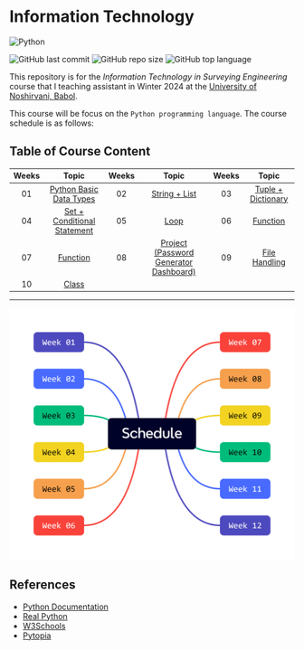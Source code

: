 # Information Technology

![Python](https://img.shields.io/badge/python-3670A0?style=for-the-badge&logo=python&logoColor=ffdd54)

![GitHub last commit](https://img.shields.io/github/last-commit/Yousefess/TA24PY)
![GitHub repo size](https://img.shields.io/github/repo-size/Yousefess/TA24PY)
![GitHub top language](https://img.shields.io/github/languages/top/Yousefess/TA24PY)

This repository is for the _Information Technology in Surveying Engineering_ course that I teaching assistant in Winter 2024 at the [University of Noshirvani, Babol](https://nit.ac.ir/en).

This course will be focus on the `Python programming language`. The course schedule is as follows:

## Table of Course Content

| Weeks | Topic | Weeks | Topic | Weeks | Topic |
| :-----: | :-----: | :-----: | :-----: | :-----: | :-----: |
| 01 | [Python Basic Data Types](https://github.com/Yousefess/TA24PY/tree/main/Weeks/01%20Python%20Basic%20Data%20Types) | 02 | [String + List](https://github.com/Yousefess/TA24PY/tree/main/Weeks/02%20String%20%2B%20List) | 03 | [Tuple + Dictionary](https://github.com/Yousefess/TA24PY/tree/main/Weeks/03%20Tuple%20%2B%20Dictionary) |
| 04 | [Set + Conditional Statement](https://github.com/Yousefess/TA24PY/tree/main/Weeks/04%20Set%20%2B%20Condition/Notebooks) | 05 | [Loop](https://github.com/Yousefess/TA24PY/tree/main/Weeks/05%20Loop)| 06 | [Function](https://github.com/Yousefess/TA24PY/tree/main/Weeks/06%20Function) |
| 07 | [Function](https://github.com/Yousefess/TA24PY/tree/main/Weeks/07%20Function/Notebooks) | 08 | [Project (Password Generator Dashboard)](https://github.com/Yousefess/TA24PY/tree/main/Weeks/08%20Project%20(Password%20Generator%20Dashboard)) | 09 | [File Handling](https://github.com/Yousefess/TA24PY/tree/main/Weeks/09%20File%20Handling) |
| 10 | [Class](https://github.com/Yousefess/TA24PY/tree/main/Weeks/10%20Class) | | | | |

---

![Weeks](./images/Schedule.png)

## References

- [Python Documentation](https://www.python.org/doc/)
- [Real Python](https://realpython.com/)
- [W3Schools](https://www.w3schools.com/python/)
- [Pytopia](https://www.pytopia.ai/)
